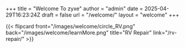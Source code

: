 +++
title = "Welcome To zyxe"
author = "admin"
date = 2025-04-29T16:23:24Z
draft = false
url = "/welcome/"
layout = "welcome"
+++



{{< flipcard front="/images/welcome/circle_RV.png" back="/images/welcome/learnMore.png" title="RV Repair" link="/rv-repair/" >}}
